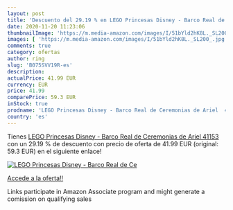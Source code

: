 ```yaml
---
layout: post
title: 'Descuento del 29.19 % en LEGO Princesas Disney - Barco Real de Ce'
date: 2020-11-20 11:23:06
thumbnailImage: 'https://m.media-amazon.com/images/I/51bYld2hK8L._SL200_.jpg'
images: [ 'https://m.media-amazon.com/images/I/51bYld2hK8L._SL200_.jpg' ]
comments: true
category: ofertas
author: ring
slug: 'B075SVV19R-es'
description:
actualPrice: 41.99 EUR
currency: EUR
price: 41.99
comparePrice: 59.3 EUR
inStock: true
prodname: 'LEGO Princesas Disney - Barco Real de Ceremonias de Ariel  41153 '
country: 'es'
---
```


Tienes [LEGO Princesas Disney - Barco Real de Ceremonias de Ariel  41153 ](https://www.amazon.es/dp/B075SVV19R/?tag=tolees-21) con un 29.19 % de descuento con precio de oferta de 41.99 EUR (original: 59.3 EUR) en el siguiente enlace!

[![LEGO Princesas Disney - Barco Real de Ce](https://m.media-amazon.com/images/I/51bYld2hK8L._SL200_.jpg)](https://www.amazon.es/dp/B075SVV19R/?tag=tolees-21)

[Accede a la oferta!!](https://www.amazon.es/dp/B075SVV19R/?tag=tolees-21)

Links participate in Amazon Associate program and might generate a comission on qualifying sales


